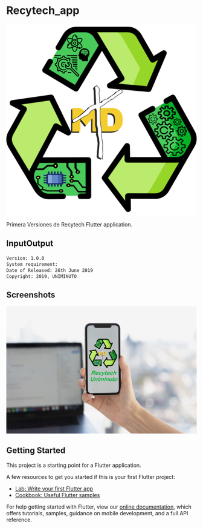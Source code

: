 # Recytech_app

![Uniminuto-Recytech](https://raw.githubusercontent.com/michaeldanielm/RecytechMovil/master/Recytech.png)

Primera Versiones de Recytech Flutter application.
## InputOutput
  

    Version: 1.0.0
    System requirement: 
    Date of Released: 26th June 2019
    Copyright: 2019, UNIMINUTO
    
    
## Screenshots

![Uniminuto-Recytech](https://raw.githubusercontent.com/michaeldanielm/RecytechMovil/master/Recyetch%20Uniminuto.jpg)



## Getting Started

This project is a starting point for a Flutter application.

A few resources to get you started if this is your first Flutter project:

- [Lab: Write your first Flutter app](https://flutter.dev/docs/get-started/codelab)
- [Cookbook: Useful Flutter samples](https://flutter.dev/docs/cookbook)

For help getting started with Flutter, view our
[online documentation](https://flutter.dev/docs), which offers tutorials,
samples, guidance on mobile development, and a full API reference.
